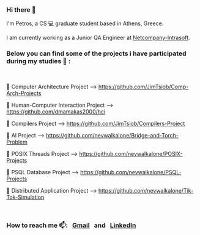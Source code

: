 ### Hi there 👋

I'm Petros, a CS :computer: graduate student based in Athens, Greece.

I am currently working as a Junior QA Engineer at [Netcompany-Intrasoft](https://www.netcompany-intrasoft.com/).
<br/>

### Below you can find some of the projects i have participated during my studies 🔭 : 

<br/>

:dart: Computer Architecture Project --> https://github.com/JimTsiob/Comp-Arch-Projects

:dart: Human-Computer Interaction Project --> https://github.com/dmamakas2000/hci

:dart: Compilers Project --> https://github.com/JimTsiob/Compilers-Project

:dart: AI Project --> https://github.com/nevwalkalone/Bridge-and-Torch-Problem

:dart: POSIX Threads Project --> https://github.com/nevwalkalone/POSIX-Projects

:dart: PSQL Database Project --> https://github.com/nevwalkalone/PSQL-Projects

:dart: Distributed Application Project --> https://github.com/nevwalkalone/Tik-Tok-Simulation

<br/>

### How to reach me 📫: &nbsp;   <a href="mailto:petros.tsotsi247@gmail.com">Gmail</a> &nbsp;  and   &nbsp; [LinkedIn](https://www.linkedin.com/in/petros-tsotsi-0086a919a/)



<!--
**Petros247/Petros247** is a ✨ _special_ ✨ repository because its `README.md` (this file) appears on your GitHub profile.



Here are some ideas to get you started:

- 🔭 I’m currently working on ...
- 🌱 I’m currently learning ...
- 👯 I’m looking to collaborate on ...
- 🤔 I’m looking for help with ...
- 💬 Ask me about ...
- 📫 How to reach me: ...
- 😄 Pronouns: ...
- ⚡ Fun fact: ...
-->
